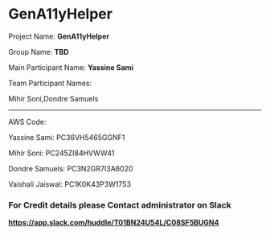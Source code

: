 # GenA11yHelper


Project Name: **GenA11yHelper**

Group Name: **TBD**

Main Participant Name: **Yassine Sami**

Team Participant Names: 

Mihir Soni,Dondre Samuels

--------------------------------------------

AWS Code:

Yassine Sami: PC36VH5465GGNF1 

Mihir Soni: PC245ZI84HVWW41  

Dondre Samuels: PC3N2GR7I3A6020 

Vaishali Jaiswal: PC1K0K43P3W1753 


### For Credit details please Contact administrator on Slack

**https://app.slack.com/huddle/T01BN24U54L/C08SF5BUGN4**
